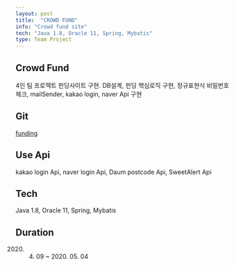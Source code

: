```yaml
---
layout: post
title:  "CROWD FUND"
info: "Crowd fund site"
tech: "Java 1.8, Oracle 11, Spring, Mybatis"
type: Team Project
---
```


## Crowd Fund
4인 팀 프로젝트 펀딩사이트 구현.
DB설계, 펀딩 핵심로직 구현, 정규표현식 비밀번호 체크, mailSender, kakao login, naver Api 구현

## Git 
<a href="https://github.com/TeamProjectFunding/funding">funding</a>   

## Use Api
kakao login Api, naver login Api, Daum postcode Api, SweetAlert Api   

## Tech
Java 1.8, Oracle 11, Spring, Mybatis   

## Duration
2020. 04. 09 ~ 2020. 05. 04
